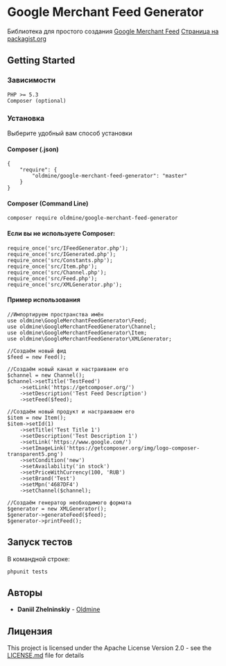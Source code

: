# Google Merchant Feed Generator

Библиотека для простого создания [Google Merchant Feed](https://support.google.com/merchants/answer/7052112?hl=ru)
[Страница на packagist.org](https://packagist.org/packages/oldmine/google-merchant-feed-generator)

## Getting Started

### Зависимости

````
PHP >= 5.3
Composer (optional)
````

### Установка

Выберите удобный вам способ установки

#### Composer (.json)
````
{
    "require": {
        "oldmine/google-merchant-feed-generator": "master"
    }
}
````

#### Composer (Command Line)
````
composer require oldmine/google-merchant-feed-generator
````

#### Если вы не используете Composer:
````
require_once('src/IFeedGenerator.php');
require_once('src/IGenerated.php');
require_once('src/Constants.php');
require_once('src/Item.php');
require_once('src/Channel.php');
require_once('src/Feed.php');
require_once('src/XMLGenerator.php');
````

#### Пример использования
````
//Импортируем пространства имён
use oldmine\GoogleMerchantFeedGenerator\Feed;
use oldmine\GoogleMerchantFeedGenerator\Channel;
use oldmine\GoogleMerchantFeedGenerator\Item;
use oldmine\GoogleMerchantFeedGenerator\XMLGenerator;

//Создаём новый фид
$feed = new Feed();

//Создаём новый канал и настраиваем его
$channel = new Channel();
$channel->setTitle('TestFeed')
    ->setLink('https://getcomposer.org/')
    ->setDescription('Test Feed Description')
    ->setFeed($feed);

//Создаём новый продукт и настраиваем его
$item = new Item();
$item->setId(1)
    ->setTitle('Test Title 1')
    ->setDescription('Test Description 1')
    ->setLink('https://www.google.com/')
    ->setImageLink('https://getcomposer.org/img/logo-composer-transparent5.png')
    ->setCondition('new')
    ->setAvailability('in stock')
    ->setPriceWithCurrency(100, 'RUB')
    ->setBrand('Test')
    ->setMpn('4687DF4')
    ->setChannel($channel);
    
//Создаём генератор необходимого формата
$generator = new XMLGenerator();
$generator->generateFeed($feed);
$generator->printFeed();
````

## Запуск тестов

В командной строке:
````
phpunit tests
````

## Авторы

* **Daniil Zhelninskiy** - [Oldmine](https://github.com/oldmine)

## Лицензия

This project is licensed under the Apache License Version 2.0 - see the [LICENSE.md](LICENSE.md) file for details
